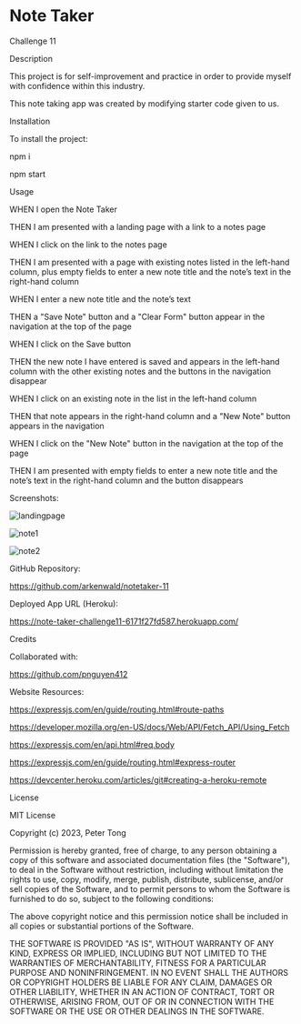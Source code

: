 # Note Taker
Challenge 11

Description

This project is for self-improvement and practice in order to provide myself with confidence within this industry.

This note taking app was created by modifying starter code given to us.


Installation

To install the project:

npm i

npm start

Usage

WHEN I open the Note Taker

THEN I am presented with a landing page with a link to a notes page

WHEN I click on the link to the notes page

THEN I am presented with a page with existing notes listed in the left-hand column, plus empty fields to enter a new note title and the note’s text in the right-hand column

WHEN I enter a new note title and the note’s text

THEN a "Save Note" button and a "Clear Form" button appear in the navigation at the top of the page

WHEN I click on the Save button

THEN the new note I have entered is saved and appears in the left-hand column with the other existing notes and the buttons in the navigation disappear

WHEN I click on an existing note in the list in the left-hand column

THEN that note appears in the right-hand column and a "New Note" button appears in the navigation

WHEN I click on the "New Note" button in the navigation at the top of the page

THEN I am presented with empty fields to enter a new note title and the note’s text in the right-hand column and the button disappears

Screenshots:

![landingpage](https://github.com/arkenwald/notetaker-11/assets/149994852/1eeb8f59-377a-475a-8033-819729bc9f2e)

![note1](https://github.com/arkenwald/notetaker-11/assets/149994852/af0f1c0b-bceb-49aa-8418-7c60c30b95fa)

![note2](https://github.com/arkenwald/notetaker-11/assets/149994852/85faee61-33e3-41f9-b431-b0dc957b942c)


GitHub Repository:

https://github.com/arkenwald/notetaker-11

Deployed App URL (Heroku):

https://note-taker-challenge11-6171f27fd587.herokuapp.com/

Credits

Collaborated with:

https://github.com/pnguyen412

Website Resources:

https://expressjs.com/en/guide/routing.html#route-paths

https://developer.mozilla.org/en-US/docs/Web/API/Fetch_API/Using_Fetch

https://expressjs.com/en/api.html#req.body

https://expressjs.com/en/guide/routing.html#express-router

https://devcenter.heroku.com/articles/git#creating-a-heroku-remote


License

MIT License

Copyright (c) 2023, Peter Tong

Permission is hereby granted, free of charge, to any person obtaining a copy of this software and associated documentation files (the "Software"), to deal in the Software without restriction, including without limitation the rights to use, copy, modify, merge, publish, distribute, sublicense, and/or sell copies of the Software, and to permit persons to whom the Software is furnished to do so, subject to the following conditions:

The above copyright notice and this permission notice shall be included in all copies or substantial portions of the Software.

THE SOFTWARE IS PROVIDED "AS IS", WITHOUT WARRANTY OF ANY KIND, EXPRESS OR IMPLIED, INCLUDING BUT NOT LIMITED TO THE WARRANTIES OF MERCHANTABILITY, FITNESS FOR A PARTICULAR PURPOSE AND NONINFRINGEMENT. IN NO EVENT SHALL THE AUTHORS OR COPYRIGHT HOLDERS BE LIABLE FOR ANY CLAIM, DAMAGES OR OTHER LIABILITY, WHETHER IN AN ACTION OF CONTRACT, TORT OR OTHERWISE, ARISING FROM, OUT OF OR IN CONNECTION WITH THE SOFTWARE OR THE USE OR OTHER DEALINGS IN THE SOFTWARE.
